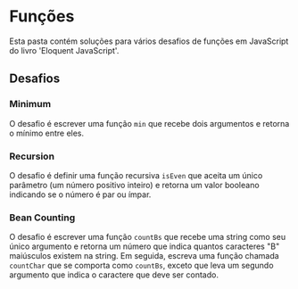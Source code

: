# Funções

Esta pasta contém soluções para vários desafios de funções em JavaScript do livro 'Eloquent JavaScript'.

## Desafios

### Minimum

O desafio é escrever uma função `min` que recebe dois argumentos e retorna o mínimo entre eles.

### Recursion

O desafio é definir uma função recursiva `isEven` que aceita um único parâmetro (um número positivo inteiro) e retorna um valor booleano indicando se o número é par ou ímpar.

### Bean Counting

O desafio é escrever uma função `countBs` que recebe uma string como seu único argumento e retorna um número que indica quantos caracteres "B" maiúsculos existem na string. Em seguida, escreva uma função chamada `countChar` que se comporta como `countBs`, exceto que leva um segundo argumento que indica o caractere que deve ser contado.
